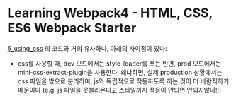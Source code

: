 # Learning Webpack4 - HTML, CSS, ES6 Webpack Starter

[5_using_css](https://github.com/giantsol/Webpack4_101/tree/master/5_using_css)
의 코드와 거의 유사하나, 아래의 차이점이 있다:

- css를 사용할 때, dev 모드에서는 style-loader를 쓰는 반면,
prod 모드에서는 mini-css-extract-plugin을 사용한다. 왜냐하면, 실제 production 상황에서는
css 파일을 밖으로 분리하여, js와 독립적으로 작동하도록 하는 것이 더 바람직하기 때문이다
(e.g. js 파일을 못불러온다고 스타일까지 적용이 안되면 안되지않나!!)
